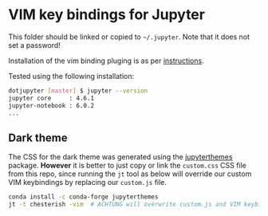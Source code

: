 # VIM key bindings for Jupyter

This folder should be linked or copied to `~/.jupyter`.  Note that it does not set a password!

Installation of the vim binding pluging is as per [instructions](https://github.com/lambdalisue/jupyter-vim-binding).

Tested using the following installation:

```bash
dotjupyter [master] $ jupyter --version
jupyter core     : 4.6.1
jupyter-notebook : 6.0.2
...
```

## Dark theme

The CSS for the dark theme was generated using the [jupyterthemes](https://github.com/dunovank/jupyter-themes) package.  **However** it is better to just copy or link the `custom.css` CSS file from this repo, since running the `jt` tool as below will override our custom VIM keybindings by replacing our `custom.js` file.

```bash
conda install -c conda-forge jupyterthemes
jt -t chesterish -vim  # ACHTUNG will overwrite custom.js and VIM keybindings!	
```
